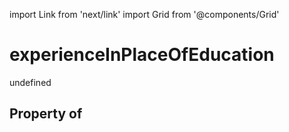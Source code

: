 import Link from 'next/link'
import Grid from '@components/Grid'

# experienceInPlaceOfEducation

undefined

## Property of



